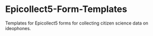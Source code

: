 # Epicollect5-Form-Templates
Templates for Epicollect5 forms for collecting citizen science data on ideophones.
